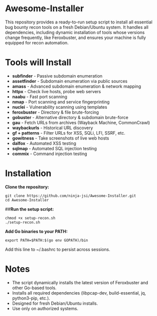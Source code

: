 # Awesome-Installer
This repository provides a ready-to-run setup script to install all essential bug bounty recon tools on a fresh Debian/Ubuntu system. It handles all dependencies, including dynamic installation of tools whose versions change frequently, like Feroxbuster, and ensures your machine is fully equipped for recon automation.

# **Tools will Install**

- **subfinder**	- Passive subdomain enumeration </br>
- **assetfinder**	- Subdomain enumeration via public sources</br>
- **amass**	- Advanced subdomain enumeration & network mapping</br>
- **httpx**	- Check live hosts, probe web servers</br>
- **naabu**	- Fast port scanning</br>
- **nmap**	- Port scanning and service fingerprinting</br>
- **nuclei** - Vulnerability scanning using templates</br>
- **feroxbuster**	- Directory & file brute-forcing</br>
- **gobuster** - Alternative directory & subdomain brute-force</br>
- **gau**	- Fetch URLs from archives (Wayback Machine, CommonCrawl)</br>
- **waybackurls** -	Historical URL discovery</br>
- **gf + patterns** -	Filter URLs for XSS, SQLi, LFI, SSRF, etc.</br>
- **gowitness** - Take screenshots of live web hosts</br>
- **dalfox**	- Automated XSS testing</br>
- **sqlmap** -	Automated SQL injection testing</br>
- **commix** -	Command injection testing</br>

# Installation

**Clone the repository:**

```
git clone https://github.com/ninja-jsi/Awesome-Installer.git
cd Awesome-Installer
```

##**Run the setup script:**

```
chmod +x setup-recon.sh
./setup-recon.sh
```

**Add Go binaries to your PATH:**

```
export PATH=$PATH:$(go env GOPATH)/bin
```
Add this line to ~/.bashrc to persist across sessions.


# Notes

- The script dynamically installs the latest version of Feroxbuster and other Go-based tools.</br>
- Installs all required dependencies (libpcap-dev, build-essential, jq, python3-pip, etc.).</br>
- Designed for fresh Debian/Ubuntu installs.</br>
- Use only on authorized systems.</br>
